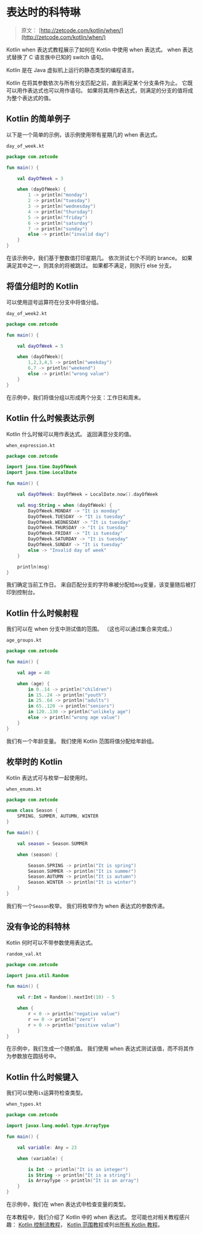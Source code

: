 # 表达时的科特琳

> 原文： [http://zetcode.com/kotlin/when/](http://zetcode.com/kotlin/when/)

Kotlin when 表达式教程展示了如何在 Kotlin 中使用 when 表达式。 when 表达式替换了 C 语言族中已知的 switch 语句。

Kotlin 是在 Java 虚拟机上运行的静态类型的编程语言。

Kotlin 在将其参数依次与所有分支匹配之前，直到满足某个分支条件为止。 它既可以用作表达式也可以用作语句。 如果将其用作表达式，则满足的分支的值将成为整个表达式的值。

## Kotlin 的简单例子

以下是一个简单的示例，该示例使用带有星期几的 when 表达式。

`day_of_week.kt`

```kt
package com.zetcode

fun main() {

    val dayOfWeek = 3

    when (dayOfWeek) {
        1 -> println("monday")
        2 -> println("tuesday")
        3 -> println("wednesday")
        4 -> println("thursday")
        5 -> println("friday")
        6 -> println("saturday")
        7 -> println("sunday")
        else -> println("invalid day")
    }
}

```

在该示例中，我们基于整数值打印星期几。 依次测试七个不同的 brance。 如果满足其中之一，则其余的将被跳过。 如果都不满足，则执行 else 分支。

## 将值分组时的 Kotlin

可以使用逗号运算符在分支中将值分组。

`day_of_week2.kt`

```kt
package com.zetcode

fun main() {

    val dayOfWeek = 5

    when (dayOfWeek){
        1,2,3,4,5 -> println("weekday")
        6,7 -> println("weekend")
        else -> println("wrong value")
    }
}

```

在示例中，我们将值分组以形成两个分支：工作日和周末。

## Kotlin 什么时候表达示例

Kotlin 什么时候可以用作表达式。 返回满意分支的值。

`when_expression.kt`

```kt
package com.zetcode

import java.time.DayOfWeek
import java.time.LocalDate

fun main() {

    val dayOfWeek: DayOfWeek = LocalDate.now().dayOfWeek

    val msg:String = when (dayOfWeek) {
        DayOfWeek.MONDAY -> "It is monday"
        DayOfWeek.TUESDAY -> "It is tuesday"
        DayOfWeek.WEDNESDAY -> "It is tuesday"
        DayOfWeek.THURSDAY -> "It is tuesday"
        DayOfWeek.FRIDAY -> "It is tuesday"
        DayOfWeek.SATURDAY -> "It is tuesday"
        DayOfWeek.SUNDAY -> "It is tuesday"
        else -> "Invalid day of week"
    }

    println(msg)
}

```

我们确定当前工作日。 来自匹配分支的字符串被分配给`msg`变量，该变量随后被打印到控制台。

## Kotlin 什么时候射程

我们可以在 when 分支中测试值的范围。 （这也可以通过集合来完成。）

`age_groups.kt`

```kt
package com.zetcode

fun main() {

    val age = 40

    when (age) {
        in 0..14 -> println("children")
        in 15..24 -> println("youth")
        in 25..64 -> println("adults")
        in 65..120 -> println("seniors")
        in 120..130 -> println("unlikely age")
        else -> println("wrong age value")
    }
}

```

我们有一个年龄变量。 我们使用 Kotlin 范围将值分配给年龄组。

## 枚举时的 Kotlin

Kotlin 表达式可与枚举一起使用时。

`when_enums.kt`

```kt
package com.zetcode

enum class Season {
    SPRING, SUMMER, AUTUMN, WINTER
}

fun main() {

    val season = Season.SUMMER

    when (season) {

        Season.SPRING -> println("It is spring")
        Season.SUMMER -> println("It is summer")
        Season.AUTUMN -> println("It is autumn")
        Season.WINTER -> println("It is winter")
    }
}

```

我们有一个`Season`枚举。 我们将枚举作为 when 表达式的参数传递。

## 没有争论的科特林

Kotlin 何时可以不带参数使用表达式。

`random_val.kt`

```kt
package com.zetcode

import java.util.Random

fun main() {

    val r:Int = Random().nextInt(10) - 5

    when {
        r < 0 -> println("negative value")
        r == 0 -> println("zero")
        r > 0 -> println("positive value")
    }
}

```

在示例中，我们生成一个随机值。 我们使用 when 表达式测试该值，而不将其作为参数放在圆括号中。

## Kotlin 什么时候键入

我们可以使用`is`运算符检查类型。

`when_types.kt`

```kt
package com.zetcode

import javax.lang.model.type.ArrayType

fun main() {

    val variable: Any = 23

    when (variable) {

        is Int -> println("It is an integer")
        is String -> println("It is a string")
        is ArrayType -> println("It is an array")
    }
}

```

在示例中，我们在 when 表达式中检查变量的类型。

在本教程中，我们介绍了 Kotlin 中的 when 表达式。 您可能也对相关教程感兴趣： [Kotlin 控制流教程](/kotlin/controlflow/)， [Kotlin 范围教程](/kotlin/ranges/)或列出[所有 Kotlin 教程](/all/#kotlin)。